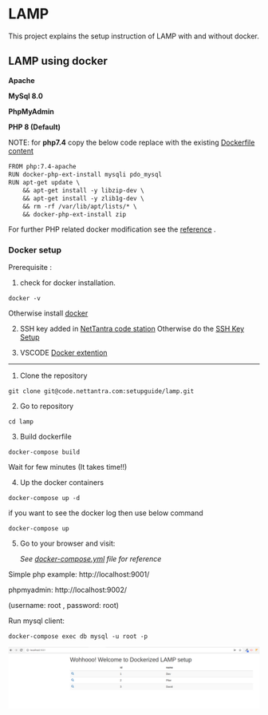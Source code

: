 # LAMP

This project explains the setup instruction of LAMP with and without docker.

## LAMP using docker

**Apache**

**MySql 8.0**

**PhpMyAdmin**

**PHP 8 (Default)**

NOTE: for **php7.4** copy the below code replace with the existing [Dockerfile content](Dockerfile)

```
FROM php:7.4-apache 
RUN docker-php-ext-install mysqli pdo_mysql
RUN apt-get update \
    && apt-get install -y libzip-dev \
    && apt-get install -y zlib1g-dev \
    && rm -rf /var/lib/apt/lists/* \
    && docker-php-ext-install zip
```

For further PHP related docker modification see the [reference](https://github.com/Actency/docker-apache-php) .

### Docker setup

Prerequisite :

1. check for docker installation.

```
docker -v
```

Otherwise install [docker](https://www.digitalocean.com/community/tutorials/how-to-install-and-use-docker-on-ubuntu-18-04)

2. SSH key added in [NetTantra code station](https://code.nettantra.com/)
Otherwise do the [SSH Key Setup](https://code.nettantra.com/setupguide/ssh-key)

3. VSCODE [Docker extention](https://marketplace.visualstudio.com/items?itemName=ms-azuretools.vscode-docker)

---

1. Clone the repository

```
git clone git@code.nettantra.com:setupguide/lamp.git
```

2. Go to repository

```
cd lamp
```

3. Build dockerfile

```
docker-compose build
```

Wait for few minutes (It takes time!!)

4. Up the docker containers

```
docker-compose up -d
```

if you want to see the docker log then use below command

```
docker-compose up
```

5. Go to your browser and visit:

   _See [docker-compose.yml](docker-compose.yml) file for reference_

Simple php example: http://localhost:9001/

phpmyadmin: http://localhost:9002/

(username: root , password: root)


Run mysql client:


```
docker-compose exec db mysql -u root -p
```

![PHP Example](Documents/Images/phpExample.png)

